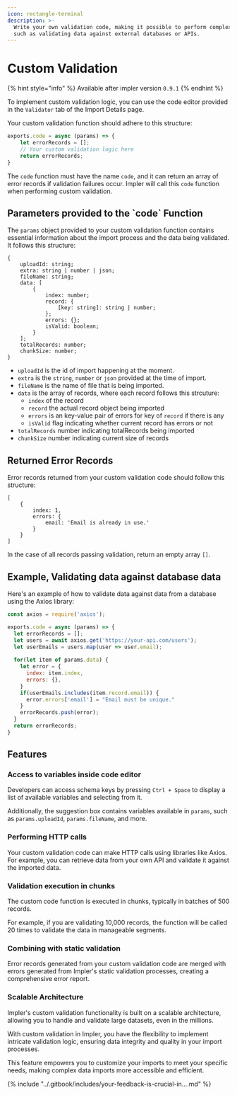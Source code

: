 ```yaml
---
icon: rectangle-terminal
description: >-
  Write your own validation code, making it possible to perform complex checks,
  such as validating data against external databases or APIs.
---
```


# Custom Validation

{% hint style="info" %}
Available after impler version `0.9.1`&#x20;
{% endhint %}

To implement custom validation logic, you can use the code editor provided in the `Validator` tab of the Import Details page.

Your custom validation function should adhere to this structure:

```javascript
exports.code = async (params) => {
    let errorRecords = [];
    // Your custom validation logic here
    return errorRecords;
}
```

The `code` function must have the name `code`, and it can return an array of error records if validation failures occur. Impler will call this `code` function when performing custom validation.

## Parameters provided to the \`code\` Function

The `params` object provided to your custom validation function contains essential information about the import process and the data being validated. It follows this structure:

```json5
{
    uploadId: string;
    extra: string | number | json;
    fileName: string;
    data: [
        {
            index: number;
            record: {
                [key: string]: string | number;
            };
            errors: {};
            isValid: boolean;
        }
    ];
    totalRecords: number;
    chunkSize: number;
}
```

* `uploadId` is the id of import happening at the moment.
* `extra` is the `string`, `number` or `json` provided at the time of import.
* `fileName` is the name of file that is being imported.
* `data` is the array of records, where each record follows this strcuture:
  * `index` of the record
  * `record` the actual record object being imported
  * `errors` is an key-value pair of errors for key of `record` if there is any
  * `isValid` flag indicating whether current record has errors or not
* `totalRecords` number indicating totalRecords being imported
* `chunkSize` number indicating current size of records

## Returned Error Records

Error records returned from your custom validation code should follow this structure:

```
[
    { 
        index: 1, 
        errors: {
            email: 'Email is already in use.'
        } 
    }
]
```

In the case of all records passing validation, return an empty array `[]`.

## Example, Validating data against database data

Here's an example of how to validate data against data from a database using the Axios library:

```javascript
const axios = require('axios');

exports.code = async (params) => {
  let errorRecords = [];
  let users = await axios.get('https://your-api.com/users');
  let userEmails = users.map(user => user.email);
  
  for(let item of params.data) {
    let error = {
      index: item.index,
      errors: {},
    }
    if(userEmails.includes(item.record.email)) {
      error.errors['email'] = "Email must be unique."
    }
    errorRecords.push(error);
  }
  return errorRecords;
}

```

## Features

### Access to variables inside code editor

Developers can access schema keys by pressing `Ctrl + Space` to display a list of available variables and selecting from it.

Additionally, the suggestion box contains variables available in `params`, such as `params.uploadId`, `params.fileName`, and more.

### Performing HTTP calls

Your custom validation code can make HTTP calls using libraries like Axios. For example, you can retrieve data from your own API and validate it against the imported data.

### Validation execution in chunks

The custom code function is executed in chunks, typically in batches of 500 records.

For example, if you are validating 10,000 records, the function will be called 20 times to validate the data in manageable segments.

### Combining with static validation

Error records generated from your custom validation code are merged with errors generated from Impler's static validation processes, creating a comprehensive error report.

### Scalable Architecture

Impler's custom validation functionality is built on a scalable architecture, allowing you to handle and validate large datasets, even in the millions.



With custom validation in Impler, you have the flexibility to implement intricate validation logic, ensuring data integrity and quality in your import processes.

This feature empowers you to customize your imports to meet your specific needs, making complex data imports more accessible and efficient.

{% include "../.gitbook/includes/your-feedback-is-crucial-in....md" %}
